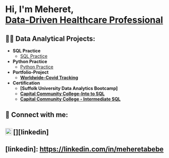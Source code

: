 <h1>Hi, I'm Meheret, <br/><a href="https://github.com/Meret433">Data-Driven Healthcare Professional</a> <a href="https://www.linkedin.com/in/meheret-abebe//"></a> </a></h1>

<h2>👨‍💻 Data Analytical Projects:</h2>

- <b>SQL Practice </b>
  - [SQL Practice](https://github.com/Meret433/SQL-Practice)
- <b>Python Practice</b>
  - [Python Practice](https://github.com/Meret433/Python-Practice)<b>
- <b>Portfolio-Project</b>
  - [Worldwide-Covid Tracking](https://github.com/Meret433/Worldwide-Covid-Tracking-)
- <b>Certification</b>
  - [Suffolk University Data Analytics Bootcamp]
  - [Capital Community College-Into to SQL](path/to/Intro%20to%20SQL%20certification_Capital%20community%20college.pdf)
  - [Capital Community College - Intermediate SQL](docs/Intermidiate%20SQL%20certification_capital%20community%20college.pdf)


## <h2> 🤳 Connect with me:</h2>

## [<img align="left" alt="MeheretAbebe | LinkedIn" width="22px" src="https://cdn.jsdelivr.net/npm/simple-icons@v3/icons/linkedin.svg" />][linkedin]

## [linkedin]: https://linkedin.com/in/meheretabebe

<!--


Here are some ideas to get you started:

- 🔭 I’m currently working on ...
- 🌱 I’m currently learning ...
- 👯 I’m looking to collaborate on ...
- 🤔 I’m looking for help with ...
- 💬 Ask me about ...
- 📫 How to reach me: ...
- 😄 Pronouns: ...
- ⚡ Fun fact: ...
-->
